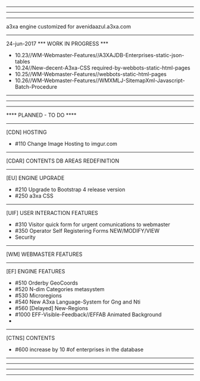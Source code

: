 *************************************************
*************************************************
*************************************************
a3xa engine customized for avenidaazul.a3xa.com 
*************************************************

24-jun-2017 *** WORK IN PROGRESS ***

- 10.23//WM-Webmaster-Features//A3XAJDB-Enterprises-static-json-tables
- 10.24//New-decent-A3xa-CSS
      required-by-webbots-static-html-pages
- 10.25//WM-Webmaster-Features//webbots-static-html-pages
- 10.26//WM-Webmaster-Features//WMXMLJ-SitemapXml-Javascript-Batch-Procedure

*************************************************
*************************************************
*************************************************
**** PLANNED - TO DO ****


______________________________________________

[CDN] HOSTING

* #110 Change Image Hosting to imgur.com
______________________________________________

[CDAR] CONTENTS DB AREAS REDEFINITION


______________________________________________

[EU] ENGINE UPGRADE

* #210 Upgrade to Bootstrap 4 release version 
* #250 a3xa CSS 

______________________________________________

[UIF] USER INTERACTION FEATURES

* #310 Visitor quick form for urgent comunications to webmaster 
* #350 Operator Self Registering Forms NEW/MODIFY/VIEW 
* Security

______________________________________________

[WM] WEBMASTER FEATURES





______________________________________________

[EF] ENGINE FEATURES

* #510 Orderby GeoCoords 
* #520 N-dim Categories metasystem 
* #530 Microregions 
* #540 New A3xa Language-System for Gng and Nti
* #560 [Delayed] New-Regions
* #1000 EFF-Visible-Feedback//EFFAB Animated Background
* 

______________________________________________

[CTNS] CONTENTS

* #600 increase by 10 #of enterprises in the database 

______________________________________________
*************************************************
*************************************************
*************************************************



